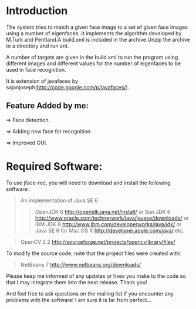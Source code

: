 # Introduction #
The system tries to match a given face image to a set of given face images using a number of eigenfaces .It implements the algorithm developed by M.Turk and Pentland.A build.xml is included in the archive.Unzip the archive to a directory and run ant.

A number of targets are given in the build.xml to run the program using different images and different values for the number of eigenfaces to be used in face recognition.

It is extension of javafaces by sajanjoseph(http://code.google.com/p/javafaces/).

## Feature Added by me: ##

=> Face detection.

=> Adding new face for recognition.

=> Improved GUI.


# Required Software: #

To use jface-rec, you will need to download and install the following software:

> An implementation of Java SE 6
> > OpenJDK 6 http://openjdk.java.net/install/ or
> > Sun JDK 6 http://www.oracle.com/technetwork/java/javase/downloads/ or
> > IBM JDK 6 http://www.ibm.com/developerworks/java/jdk/ or
> > Java SE 6 for Mac OS X http://developer.apple.com/java/ etc.

> OpenCV 2.2 http://sourceforge.net/projects/opencvlibrary/files/


To modify the source code, note that the project files were created with:

> NetBeans 7 http://www.netbeans.org/downloads/

Please keep me informed of any updates or fixes you make to the code so that I may integrate them into the next release. Thank you!

And feel free to ask questions on the mailing list if you encounter any problems with the software! I am sure it is far from perfect...